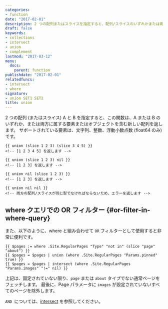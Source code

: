 ```yaml
---
categories:
- function
date: "2017-02-01"
description: 2 つの配列またはスライスを指定すると、配列/スライスのいずれかまたは両方に属する要素またはオブジェクトを含む新しい配列を返します。
draft: false
keywords:
- collections
- intersect
- union
- complement
lastmod: "2017-03-12"
menu:
  docs:
    parent: function
publishdate: "2017-02-01"
relatedfuncs:
- intersect
- where
signature:
- union SET1 SET2
title: union
---
```


2 つの配列 (またはスライス) A と B を指定すると、この関数は、A または B のいずれか、または両方に属する要素またはオブジェクトを含む新しい配列を返します。 サポートされている要素は、文字列、整数、浮動小数点数 (float64 のみ) です。

```go-html-template
{{ union (slice 1 2 3) (slice 3 4 5) }}
<!-- [1 2 3 4 5] を返します -->

{{ union (slice 1 2 3) nil }}
<!-- [1 2 3] を返します -->

{{ union nil (slice 1 2 3) }}
<!-- [1 2 3] を返します -->

{{ union nil nil }}
<!-- 両方の配列/スライスが同じ型でなければならないため、エラーを返します -->
```

## where クエリでの OR フィルター {#or-filter-in-where-query}

また、以下のように、where と組み合わせて `OR` フィルターとして使用すると非常に便利です。

```go-html-template
{{ $pages := where .Site.RegularPages "Type" "not in" (slice "page" "about") }}
{{ $pages = $pages | union (where .Site.RegularPages "Params.pinned" true) }}
{{ $pages = $pages | intersect (where .Site.RegularPages "Params.images" "!=" nil) }}
```

上記は、固定されていない限り、`page` または `about` タイプでない通常ページをフェッチします。 最後に、Page パラメータに `images` が設定されていないすべてのページを除外します。

`AND `については、[intersect](/function/intersect) を参照してください。
